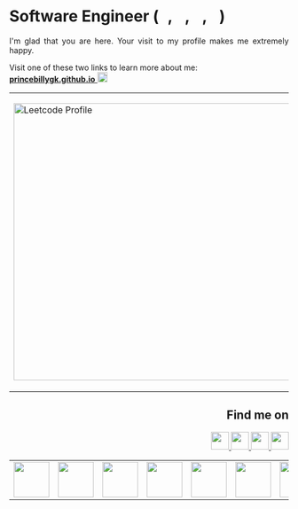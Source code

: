 # Software Engineer (<img src="https://cdn.jsdelivr.net/npm/programming-languages-logos/src/python/python.png" height="16px">, <img src="https://cdn.jsdelivr.net/npm/programming-languages-logos/src/go/go.png" height="16px">, <img src="https://cdn.jsdelivr.net/npm/programming-languages-logos/src/typescript/typescript.png" height="16px">, <img src="https://cdn.jsdelivr.net/npm/programming-languages-logos/src/javascript/javascript.png" height="16px">)
<p align="justify">
I'm glad that you are here. Your visit to my profile makes me extremely happy.
</p>

Visit one of these two links to learn more about me:</br>
<a target="_blank" href="https://princebillygk.github.io/">
    <u><b>princebillygk.github.io</b></u>
    <img width="18px" height="18px" src="https://img.icons8.com/color/48/000000/external-link.png"/>
</a>

<table align="center">
<tr>
<td>
<p align="left">
    <a align="left" href="https://leetcode.com/princebillygk2/" target="_top"><img src="https://leetcard.jacoblin.cool/princebillygk2?ext=activity" border="0" width="500px" alt="Leetcode Profile"/></a>
</p>
</td>
<td>
<p align="right">
    <a align="right" href="https://data.typeracer.com/pit/profile?user=princebillygk&ref=badge" target="_top"><img src="https://data.typeracer.com/misc/badge?user=princebillygk" border="0" width="200px" alt="Typeracer Profile"/></a>
</p>
</td>
</tr>
</table>

<h2 align="right">Find me on</h2>
<p align="right">
<a target="_blank" href="https://www.linkedin.com/in/princebillygk/">
<img width="32px" height="32px"  src="https://img.icons8.com/color/48/000000/linkedin.png"/>
</a>
<a target="_blank" href="https://wa.link/6al4sv/">
<img width="32px" height="32px"  src="https://img.icons8.com/color/48/228BE6/whatsapp--v1.png"/>
</a>
<a target="_blank" href="https://www.facebook.com/princebillygk/">
<img width="32px" height="32px" src="https://img.icons8.com/color/48/000000/facebook-new.png"/>
</a>
<a target="_blank" href="mailto:princebillygk@gmail.com">
<img width="32px" height="32px" src="https://img.icons8.com/fluency/48/000000/mail.png"/>
</a>
</p>


<table align="center">
<tr>
    <td><img height="64px" weight="128px" src="https://media.tenor.com/GE2JEcO8flkAAAAC/down.gif"></td>
    <td><img height="64px" weight="128px" src="https://media.tenor.com/X8854xxuQ_EAAAAd/destroy-code-mad.gif"></td>
    <td><img height="64px" weight="128px" src="https://media.tenor.com/BbMuRdTu4BYAAAAC/owo-anime.gif"></td>
    <td><img height="64px" weight="128px" src="https://media.tenor.com/FYgnDtr-eFwAAAAC/sponge-bob-patrick-star.gif"></td>
    <td><img height="64px" weight="128px" src="https://media.tenor.com/kj36bWT0HjQAAAAM/golden-boy-kintaro.gif"></td>
    <td><img height="64px" weight="128px" src="https://media.tenor.com/9j8vvseBaHsAAAAC/test-cat-typing.gif"></td>
    <td><img height="64px" weight="128px" src="https://media.tenor.com/GE2JEcO8flkAAAAC/down.gif"></td> 
</tr>
</table>

